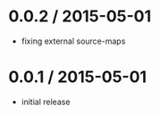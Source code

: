 
0.0.2 / 2015-05-01
==================

  * fixing external source-maps

0.0.1 / 2015-05-01
==================

  * initial release
